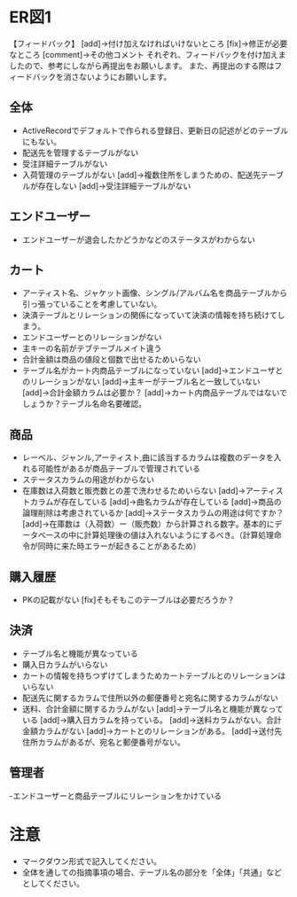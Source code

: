 # ER図1
【フィードバック】
[add]→付け加えなければいけないところ
[fix]→修正が必要なところ
[comment]→その他コメント
それぞれ、フィードバックを付け加えましたので、参考にしながら再提出をお願いします。
また、再提出のする際はフィードバックを消さないようにお願いします。

## 全体
- ActiveRecordでデフォルトで作られる登録日、更新日の記述がどのテーブルにもない。
- 配送先を管理するテーブルがない
- 受注詳細テーブルがない
- 入荷管理のテーブルがない
[add]→複数住所をしまうための、配送先テーブルが存在しない
[add]→受注詳細テーブルがない

## エンドユーザー
- エンドユーザーが退会したかどうかなどのステータスがわからない

## カート
- アーティスト名、ジャケット画像、シングル/アルバム名を商品テーブルから引っ張っていることを考慮していない。
- 決済テーブルとリレーションの関係になっていて決済の情報を持ち続けてしまう。
- エンドユーザーとのリレーションがない
- 主キーの名前がテブテーブルメイト違う
- 合計金額は商品の値段と個数で出せるためいらない
- テーブル名がカート内商品テーブルになっていない
[add]→エンドユーザとのリレーションがない
[add]→主キーがテーブル名と一致していない
[add]→合計金額カラムは必要か？
[add]→カート内商品テーブルではないでしょうか？テーブル名命名要確認。

## 商品
- レーベル、ジャンル,アーティスト,曲に該当するカラムは複数のデータを入れる可能性があるが商品テーブルで管理されている
- ステータスカラムの用途がわからない
- 在庫数は入荷数と販売数との差で洗わせるためいらない
[add]→アーティストカラムが存在している
[add]→曲名カラムが存在している
[add]→商品の論理削除は考慮されているか
[add]→ステータスカラムの用途は何ですか？
[add]→在庫数は（入荷数）ー（販売数）から計算される数字。基本的にデータベースの中に計算処理後の値は入れないようにするべき。（計算処理命令が同時に来た時エラーが起きることがあるため）

## 購入履歴
- PKの記載がない
[fix]そもそもこのテーブルは必要だろうか？

## 決済
- テーブル名と機能が異なっている
- 購入日カラムがいらない
- カートの情報を持ちつずけてしまうためカートテーブルとのリレーションはいらない
- 配送先に関するカラムで住所以外の郵便番号と宛名に関するカラムがない
- 送料、合計金額に関するカラムがない
[add]→テーブル名と機能が異なっている
[add]→購入日カラムを持っている。
[add]→送料カラムがない。合計金額カラムがない
[add]→カートとのリレーションがある。
[add]→送付先住所カラムがあるが、宛名と郵便番号がない。

## 管理者
-エンドユーザーと商品テーブルにリレーションをかけている


# 注意
* マークダウン形式で記入してください。
* 全体を通しての指摘事項の場合、テーブル名の部分を「全体」「共通」などとしてください。

